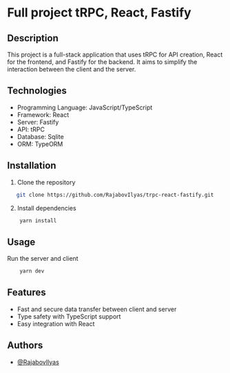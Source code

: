 # Full project tRPC, React, Fastify


## Description
This project is a full-stack application that uses tRPC for API creation, React for the frontend, and Fastify for the backend. It aims to simplify the interaction between the client and the server.

## Technologies
- Programming Language: JavaScript/TypeScript
- Framework: React
- Server: Fastify
- API: tRPC
- Database: Sqlite
- ORM: TypeORM

## Installation
1. Clone the repository
```bash
   git clone https://github.com/RajabovIlyas/trpc-react-fastify.git
```
2. Install dependencies

```bash
    yarn install
```

## Usage
Run the server and client

```bash
    yarn dev
```

## Features
- Fast and secure data transfer between client and server
- Type safety with TypeScript support
- Easy integration with React
## Authors

- [@RajabovIlyas](https://www.github.com/RajabovIlyas)